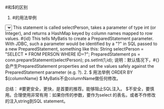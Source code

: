 #和$的区别
 1. #的用法举例
 <select id="selectPerson" parameterType="int" resultType="hashmap">
  SELECT * FROM PERSON WHERE ID = #{id}
 </select>
 This statement is called selectPerson, takes a parameter of type int (or Integer), and returns a HashMap keyed by column names mapped to row values.
 #{id} This tells MyBatis to create a PreparedStatement parameter. With JDBC, such a parameter would be identified by a "?" in SQL passed to a new PreparedStatement, something like this:
    String selectPerson = "SELECT * FROM PERSON WHERE ID=?";
    PreparedStatement ps = conn.prepareStatement(selectPerson);
    ps.setInt(1,id);
  说明：默认情况下，#{}会产生PreparedStatement properties and set the values safely against the PreparedStatement parameter (e.g. ?).
  2. $ 用法举例
      ORDER BY ${columnName}
      $ MyBatis不会columnName做任何修改。 
      
  总结：
  #要更安全，更快，是首要的推荐。能够阻止SQL注入。
  $不安全，要慎用。合理使用非常有用：如果你传的参数，要作为select 的表名，或者不作修改的注入string到SQL statement。
